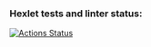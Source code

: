 ### Hexlet tests and linter status:
[![Actions Status](https://github.com/hexletTest9027/frontend-project-46/workflows/hexlet-check/badge.svg)](https://github.com/hexletTest9027/frontend-project-46/actions)